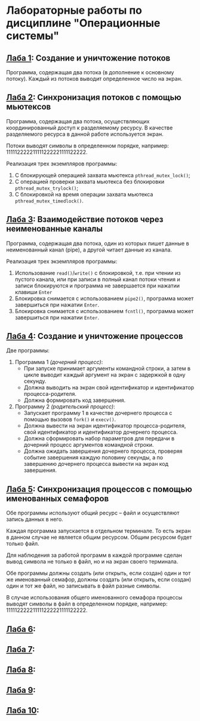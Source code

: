 # Лабораторные работы по дисциплине "Операционные системы"

## [Лаба 1](./lab1): Создание и уничтожение потоков
Программа, содержащая два потока (в дополнение к основному потоку). 
Каждый из потоков выводит определенное число на экран.

## [Лаба 2](./lab2): Синхронизация потоков с помощью мьютексов
Программа, содержащая два потока, осуществляющих координированный доступ к разделяемому ресурсу. 
В качестве разделяемого ресурса в данной работе используется экран.

Потоки выводят символы в определенном порядке, например:<br/>
111112222211111222221111122222.

Реализация трех экземпляров программы:
1. С блокирующей операцией захвата мьютекса `pthread_mutex_lock()`;
2. С операцией проверки захвата мьютекса без блокировки `pthread_mutex_trylock()`;
3. С блокировкой на время операции захвата мьютекса `pthread_mutex_timedlock()`.

## [Лаба 3](./lab3): Взаимодействие потоков через неименованные каналы
Программа, содержащая два потока,
один из которых пишет данные в неименованный канал (pipe),
а другой читает данные из канала.

Реализация трех экземпляров программы:
1. Использование `read()`/`write()` с блокировкой, т.е.
при чтении из пустого канала, или при записи в полный канал 
потоки чтения и записи блокируются 
и программа не завершается при нажатии клавиши `Enter`
2. Блокировка снимается с использованием `pipe2()`, 
программа может завершиться при нажатии `Enter`.
3. Блокировка снимается с использованием `fcntl()`,
программа может завершиться при нажатии `Enter`.

## [Лаба 4](./lab4): Создание и уничтожение процессов
Две программы:
1. Программа 1 *(дочерний процесс)*:<br/>
   * При запуске принимает аргументы командной строки, 
а затем в цикле выводит каждый аргумент на экран с задержкой в одну секунду.
   * Должна выводить на экран свой идентификатор и идентификатор процесса-родителя.
   * Должна формировать код завершения.
2. Программу 2 *(родительский процесс)*:<br/>
   * Запускает программу 1 в качестве дочернего процесса с помощью вызовов `fork()` и `execv()`.
   * Должна вывести на экран идентификатор процесса-родителя, свой идентификатор и идентификатор дочернего процесса.
   * Должна сформировать набор параметров для передачи в дочерний процесс аргументов командной строки.
   * Должна ожидать завершения дочернего процесса, проверяя событие завершения каждую половину секунды, а по завершению дочернего процесса вывести на экран код завершения.

## [Лаба 5](./lab5): Cинхронизация процессов с помощью именованных семафоров 
Обе программы используют общий ресурс – файл и осуществляют запись данных в него.

Каждая программа запускается в отдельном терминале. 
То есть экран в данном случае не является общим ресурсом. 
Общим ресурсом будет только файл.

Для наблюдения за работой программ в каждой программе сделан вывод символа не только в файл, 
но и на экран своего терминала.

Обе программы должны создать (или открыть, если создан) один и тот же именованный семафор, 
должны создать (или открыть, если создан) один и тот же файл, но записывать в файл разные символы.

В случае использования общего именованного семафора процессы выводят символы в файл 
в определенном порядке, например:<br/>
111112222211111222221111122222.

## [Лаба 6](./lab6): 

## [Лаба 7](./lab7):

## [Лаба 8](./lab8):


## [Лаба 9](./lab9):

## [Лаба 10](./lab10):
